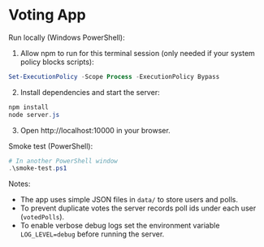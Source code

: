 # Voting App

Run locally (Windows PowerShell):

1. Allow npm to run for this terminal session (only needed if your system policy blocks scripts):

```powershell
Set-ExecutionPolicy -Scope Process -ExecutionPolicy Bypass
```

2. Install dependencies and start the server:

```powershell
npm install
node server.js
```

3. Open http://localhost:10000 in your browser.

Smoke test (PowerShell):

```powershell
# In another PowerShell window
.\smoke-test.ps1
```

Notes:
- The app uses simple JSON files in `data/` to store users and polls.
- To prevent duplicate votes the server records poll ids under each user (`votedPolls`).
- To enable verbose debug logs set the environment variable `LOG_LEVEL=debug` before running the server.
